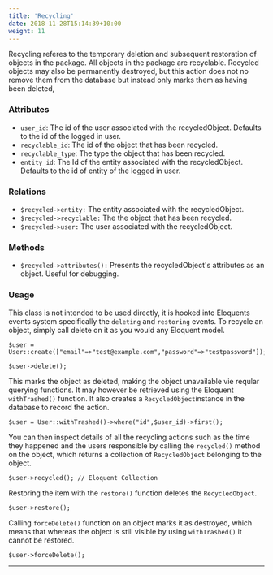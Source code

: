 ```yaml
---
title: 'Recycling'
date: 2018-11-28T15:14:39+10:00
weight: 11
---
```


Recycling referes to the temporary deletion and subsequent restoration of objects in the package. All objects in the package are recyclable. Recycled objects may also be permanently destroyed, but this action does not no remove them from the database but instead only marks them as having been deleted,

### Attributes
+ `user_id`: The id of the user associated with the recycledObject. Defaults to the id of the logged in user.
+ `recyclable_id`: The id of the object that has been recycled. 
+ `recyclable_type`: The type the object that has been recycled.
+ `entity_id`: The Id of the entity associated with the recycledObject. Defaults to the id of entity of the logged in user.

### Relations
+ `$recycled->entity:` The entity associated with the recycledObject. 
+ `$recycled->recyclable:` The the object that has been recycled. 
+ `$recycled->user:` The user associated with the recycledObject. 

### Methods
+ `$recycled->attributes():` Presents the recycledObject's attributes as an object. Useful for debugging. 

### Usage
This class is not intended to be used directly, it is hooked into Eloquents events system specifically the `deleting` and `restoring` events. To recycle an object, simply call delete on it as you would any Eloquent model.

```
$user = User::create(["email"=>"test@example.com","password"=>"testpassword"]);

$user->delete();
```

This marks the object as deleted, making the object unavailable vie reqular querying functions. It may however be retrieved using the Eloquent `withTrashed()` function. It also creates a `RecycledObject`instance in the database to record the action.

```
$user = User::withTrashed()->where("id",$user_id)->first();
```

You can then inspect details of all the recycling actions such as the time they happened and the users responsible by calling the `recycled()` method on the object, which returns a collection of `RecycledObject` belonging to the object.
```
$user->recycled(); // Eloquent Collection
```
Restoring the item with the `restore()` function deletes the `RecycledObject`.
```
$user->restore();
```
Calling `forceDelete()` function on an object marks it as destroyed, which means that whereas the object is still visible by using `withTrashed()` it cannot be restored.
```
$user->forceDelete();
```

***